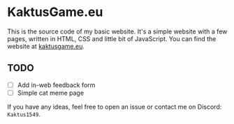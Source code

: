 # KaktusGame.eu

This is the source code of my basic website. It's a simple website with a few pages, written in HTML, CSS and little bit of JavaScript. You can find the website at [kaktusgame.eu](https://kaktusgame.eu).


## TODO

- [ ] Add in-web feedback form
- [ ] Simple cat meme page

If you have any ideas, feel free to open an issue or contact me on Discord: `Kaktus1549`.